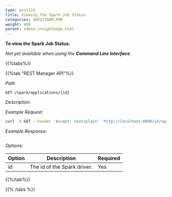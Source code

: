 ```yaml
---
type: post123
title: Viewing the Spark Job Status
categories: XAP123ADM,PRM
weight: 400
parent: admin-insightedge.html
---
```

 
  
**To view the Spark Job Status:**

_Not yet available when using the **Command Line Interface**._
<br>
 
{{%tabs%}}

<!--
{{%tab "Command Line Interface"%}}
N/A
{{%/tab%}}
-->

{{%tab "REST Manager API"%}}


*Path*

`GET /spark/applications/{id}`

*Description:*


*Example Request:*

```bash
curl -X GET --header 'Accept: text/plain' 'http://localhost:8090/v2/spark/applications/application1'
```
 
*Example Response:*

```bash
```

*Options:*

| Option     | Description       |   Required     |
|------|-------------------|----------------|
| id | The id of the Spark driver.| Yes |

 
{{%/tab%}}

{{% /tabs %}}

